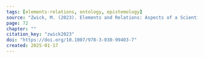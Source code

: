 ```yaml
---
tags: [elements-relations, ontology, epistemology]
source: "Zwick, M. (2023). Elements and Relations: Aspects of a Scientific Metaphysics (Vol. 35). Springer International Publishing."
page: 72
chapter: ""
citation_key: "zwick2023"
doi: "https://doi.org/10.1007/978-3-030-99403-7"
created: 2025-01-17
---
```


